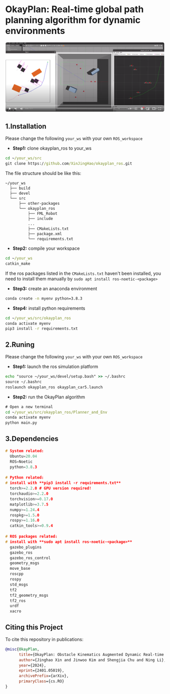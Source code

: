 # OkayPlan: Real-time global path planning algorithm for dynamic environments
[![okayplan_ros](https://github.com/XinJingHao/Images/blob/main/OkayPlan/okayplan_youtube.png)](https://www.youtube.com/watch?v=zufvYkhRW5w)

## 1.Installation
Please change the following ```your_ws``` with your own ```ROS_workspace```

- **Step1:** clone okayplan_ros to your_ws
```cmd
cd ~/your_ws/src
git clone https://github.com/XinJingHao/okayplan_ros.git
```

The file structure should be like this:
```
~/your_ws
  ├── build
  ├── devel
  └── src
      ├── other-packages
      └── okayplan_ros
          ├── FML_Robot
          ├── include
          ...
          ├── CMakeLists.txt
          ├── package.xml
          └── requirements.txt
```

- **Step2:** compile your workspace
```cmd
cd ~/your_ws
catkin_make
```
If the ros packages listed in the ```CMakeLists.txt``` haven't been installed, you need to install them manually by ```sudo apt install ros-noetic-<package>``` 

- **Step3:** create an anaconda environment
```cmd
conda create -n myenv python=3.8.3
```

- **Step4:** install python requirements
```cmd
cd ~/your_ws/src/okayplan_ros
conda activate myenv
pip3 install -r requirements.txt
```

## 2.Runing
Please change the following ```your_ws``` with your own ```ROS_workspace```

- **Step1:** launch the ros simulation platform
```cmd
echo "source ~/your_ws/devel/setup.bash" >> ~/.bashrc
source ~/.bashrc
roslaunch okayplan_ros okayplan_car5.launch
```


- **Step2:** run the OkayPlan algorithm
```cmd
# Open a new terminal
cd ~/your_ws/src/okayplan_ros/Planner_and_Env
conda activate myenv
python main.py
```

## 3.Dependencies
```c++
# System related:
  Ubuntu=20.04
  ROS=Noetic
  python=3.8.3

# Python related:
# install with **pip3 install -r requirements.txt**
  torch>=2.2.0 # GPU version required!
  torchaudio>=2.2.0
  torchvision>=0.17.0
  matplotlib>=3.7.5
  numpy>=1.24.4
  rospkg>=1.5.0
  rospy>=1.16.0
  catkin_tools>=0.9.4

# ROS packages related:
# install with **sudo apt install ros-noetic-<package>**
  gazebo_plugins
  gazebo_ros
  gazebo_ros_control
  geometry_msgs
  move_base
  roscpp
  rospy
  std_msgs
  tf2
  tf2_geometry_msgs
  tf2_ros
  urdf
  xacro
```

## Citing this Project

To cite this repository in publications:

```bibtex
@misc{OkayPlan,
      title={OkayPlan: Obstacle Kinematics Augmented Dynamic Real-time Path Planning via Particle Swarm Optimization}, 
      author={Jinghao Xin and Jinwoo Kim and Shengjia Chu and Ning Li},
      year={2024},
      eprint={2401.05019},
      archivePrefix={arXiv},
      primaryClass={cs.RO}
}
```

